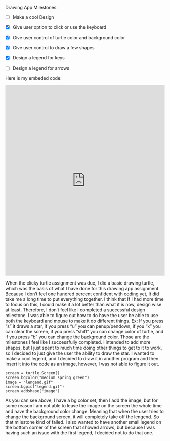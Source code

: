 Drawing App Milestones: 

- [ ] Make a cool Design
- [x] Give user option to click or use the keyboard
- [x] Give user control of turtle color and background color
- [x] Give user control to draw a few shapes
- [x] Design a legend for keys
- [ ] Design a legend for arrows


Here is my embeded code: 
<iframe src="https://trinket.io/embed/python/0d68bfd55e" width="100%" height="600" frameborder="0" marginwidth="0" marginheight="0" allowfullscreen></iframe>

When the clicky turtle assignment was due, I did a basic drawing turtle, which was the basis of what I have done for this drawing app assignment. Because I don’t feel one hundred percent confident with coding yet, It did take me a long time to put everything together. I think that If I had more time to focus on this, I could make it a lot better than what it is now, design wise at least. Therefore, I don’t feel like I completed a successful design milestone. I was able to figure out how to do have the user be able to use both the keyboard and mouse to make it do different things. Ex: If you press “s” it draws a star, if you press “u” you can penup/pendown, if you “x” you can clear the screen, if you press “shift” you can change color of turtle, and if you press “b” you can change the background color. Those are the milestones I feel like I successfully completed. I intended to add more shapes, but I just spent to much time doing other things to get to it to work, so I decided to just give the user the ability to draw the star. I wanted to make a cool legend, and I decided to draw it in another program and then insert it into the code as an image, however, I was not able to figure it out. 
```
screen = turtle.Screen()
screen.bgcolor("medium spring green")
image = "lengend.gif"
screen.bgpic("legend.gif")
screen.addshape("image")
```
As you can see above, I have a bg color set, then I add the image, but for some reason I am not able to leave the image on the screen the whole time and have the background color change. Meaning that when the user tries to change the background screen, it will completely take off the lengend. So that milestone kind of failed. I also wanted to have another small legend on the bottom corner of the screen that showed arrows, but because I was having such an issue with the first legend, I decided not to do that one. 








